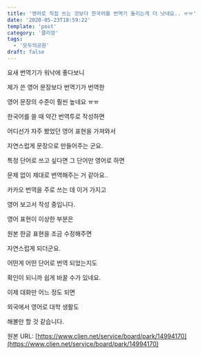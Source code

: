 ```yaml
---
title: '영어로 직접 쓰는 것보다 한국어를 번역기 돌리는게 더 낫네요.. ㅠㅠ'
date: '2020-05-23T18:59:22'
template: 'post'
category: '클리앙'
tags: 
  - '모두의공원'
draft: false
---
```


요새 번역기가 워낙에 좋다보니

제가 쓴 영어 문장보다 번역기가 번역한

영어 문장의 수준이 훨씬 높네요 ㅠㅠ

한국어를 쓸 때 약간 번역투로 작성하면

어디선가 자주 봤었던 영어 표현을 가져와서

자연스럽게 문장으로 만들어주는 군요.

특정 단어로 쓰고 싶다면 그 단어만 영어로 하면

문제 없이 제대로 번역해주는 거 같아요..

카카오 번역을 주로 쓰는 데 이거 가지고

영어 보고서 작성 중입니다.

영어 표현이 이상한 부분은

원본 한글 표현을 조금 수정해주면

자연스럽게 되더군요.

어떤게 어떤 단어로 번역 되었는지도

확인이 되니까 쉽게 바꿀 수가 있네요.

이제 대화만 어느 정도 되면

외국에서 영어로 대학 생활도

해볼만 할 것 같습니다.

원본 URL: [https://www.clien.net/service/board/park/14994170](https://www.clien.net/service/board/park/14994170)
